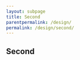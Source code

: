 ```yaml
---
layout: subpage
title: Second
parentpermalink: /design/
permalink: /design/second/
---
```


<section id="design">
    <div class="container pb-5">
    <div class="jumbotron">
        <h2>Second</h2>
    </div>
    </div>
</section>